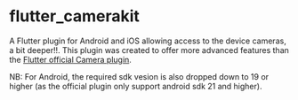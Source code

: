 # flutter_camerakit
A Flutter plugin for Android and iOS allowing access to the device cameras, a bit deeper!!. This plugin was created to offer more advanced features than the <a href="https://pub.dartlang.org/packages/camera">Flutter official Camera plugin</a>. 

NB: For Android, the required sdk vesion is also dropped down to 19 or higher (as the official plugin only support android sdk 21 and higher).
